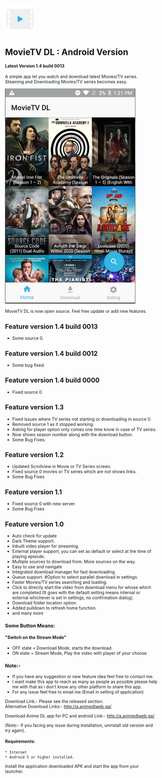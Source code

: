 ![Banner](images/icon.png)<br>
# MovieTV DL : Android Version
#### Latest Version 1.4 build 0013
A simple app let you watch and download latest Movies/TV series.
Steaming and Downloading Movies/TV series becomes easy.

![screenshot](images/screenshot.png "screenshot")

MovieTV DL is now open source. Feel free update or add new features.

## Feature version 1.4 build 0013
* Some source 0.

## Feature version 1.4 build 0012
* Some bug fixed.

## Feature version 1.4 build 0000
* Fixed source 0.

## Feature version 1.3
* Fixed issues where TV series not starting or downloading in source 0.
* Removed source 1 as it stopped working.
* Asking for player option only comes one time know in case of TV series.
* Now shows season number along with the download button.
* Some Bug Fixes.

## Feature version 1.2
* Updated Scrollview in Movie or TV Series screen.
* Fixed source 0 movies or TV series which are not shows links.
* Some Bug Fixes

## Feature version 1.1
* Fixed source 0 with new server.
* Some Bug Fixes

## Feature version 1.0
* Auto check for update
* Dark Theme support.
* Inbuilt video player for streaming.
* External player support, you can set as default or select at the time of playing episode.
* Multiple sources to download from. More sources on the way.
* Easy to use and navigate
* Integrated download manager for fast downloading.
* Queue support. #Option to select parallel download in settings.
* Faster Movies/TV series searching and loading.
* Click to directly start the video from download menu for whose which are completed.(It goes with the default setting means internal or external whichever is set in settings, no confirmation dialog).
* Download folder location option.
* Added pulldown to refresh home function.
* and many more

### Some Button Means:
#### "Switch on the Stream Mode"
* OFF state = Download Mode, starts the download.
* ON state = Stream Mode, Play the video with player of your choose.


### Note:-
* If you have any suggestion or new feature idea feel free to contact me.
* I want make this app to reach as many as people as possible please help me with that as i don't know any other platform to share this app.
* For any issue feel free to email me.(Email in setting of application)

Download Link:- Please see the released section.<br>
Alternative Download Links:- http://a.animedlweb.ga/

Download Anime DL app for PC and android Link:- http://a.animedlweb.ga/

(Note:- If you facing any issue during installation, uninstall old version and try again).


#### Requirements:
    * Internet
    * Android 5 or higher installed.
   
	
Install the application downloaded APK and start the app from your launcher.

